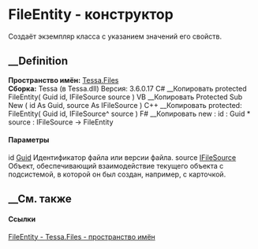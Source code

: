 # FileEntity - конструктор
Создаёт экземпляр класса с указанием значений его свойств.
## __Definition
 **Пространство имён:** [Tessa.Files](N_Tessa_Files.htm)  
 **Сборка:** Tessa (в Tessa.dll) Версия: 3.6.0.17
C# __Копировать
     protected FileEntity(
    	Guid id,
    	IFileSource source
    )
VB __Копировать
     Protected Sub New ( 
    	id As Guid,
    	source As IFileSource
    )
C++ __Копировать
     protected:
    FileEntity(
    	Guid id, 
    	IFileSource^ source
    )
F# __Копировать
     new : 
            id : Guid * 
            source : IFileSource -> FileEntity
#### Параметры
id [Guid](https://learn.microsoft.com/dotnet/api/system.guid)
    Идентификатор файла или версии файла.
source [IFileSource](T_Tessa_Files_IFileSource.htm)
     Объект, обеспечивающий взаимодействие текущего объекта с подсистемой, в которой он был создан, например, с карточкой. 
## __См. также
#### Ссылки
[FileEntity - ](T_Tessa_Files_FileEntity.htm)
[Tessa.Files - пространство имён](N_Tessa_Files.htm)
